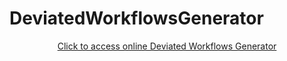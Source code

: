 # DeviatedWorkflowsGenerator

<p align="center"><a href="https://deviatedworkflows-generator-4b34d2ce79de.herokuapp.com/">Click to access online Deviated Workflows Generator
